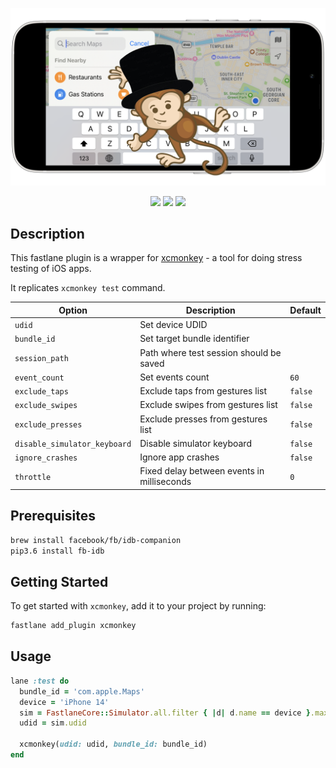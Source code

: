 <p align="center">
  <img src="/assets/images/xcmonkey.png"/>
</p>

<p align="center">
  <a href="https://rubygems.org/gems/xcmonkey"><img src="https://img.shields.io/gem/v/xcmonkey.svg?style=flat" /></a>
  <a href="https://rubygems.org/gems/fastlane-plugin-xcmonkey"><img src="https://rawcdn.githack.com/fastlane/fastlane/master/fastlane/assets/plugin-badge.svg" /></a>
  <a href="/LICENSE"><img src="https://img.shields.io/badge/license-MIT-green.svg?style=flat" /></a>
</p>

## Description

This fastlane plugin is a wrapper for [xcmonkey](https://github.com/alteral/xcmonkey) - a tool for doing stress testing of iOS apps.

It replicates `xcmonkey test` command.

| Option | Description | Default |
| --- | --- | --- |
| `udid` | Set device UDID | |
| `bundle_id` | Set target bundle identifier | |
| `session_path` | Path where test session should be saved | |
| `event_count` | Set events count | `60` |
| `exclude_taps` | Exclude taps from gestures list | `false` |
| `exclude_swipes` | Exclude swipes from gestures list | `false` |
| `exclude_presses` | Exclude presses from gestures list | `false` |
| `disable_simulator_keyboard` | Disable simulator keyboard | `false` |
| `ignore_crashes` | Ignore app crashes | `false` |
| `throttle` | Fixed delay between events in milliseconds | `0` |

## Prerequisites

```bash
brew install facebook/fb/idb-companion
pip3.6 install fb-idb
```

## Getting Started

To get started with `xcmonkey`, add it to your project by running:

```bash
fastlane add_plugin xcmonkey
```

## Usage

```ruby
lane :test do
  bundle_id = 'com.apple.Maps'
  device = 'iPhone 14'
  sim = FastlaneCore::Simulator.all.filter { |d| d.name == device }.max_by(&:os_version)
  udid = sim.udid

  xcmonkey(udid: udid, bundle_id: bundle_id)
end
```
